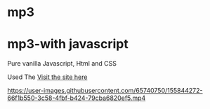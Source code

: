# mp3
# mp3-with javascript
Pure vanilla Javascript, Html and CSS

Used The
[Visit the site here](https://boodscode237.github.io/mp3/)





https://user-images.githubusercontent.com/65740750/155844272-66f1b550-3c58-4fbf-b424-79cba6820ef5.mp4

